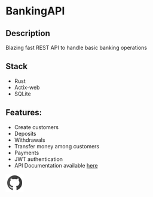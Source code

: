 # BankingAPI

## Description
Blazing fast REST API to handle basic banking operations

## Stack
* Rust
* Actix-web
* SQLite

## Features:

* Create customers
* Deposits
* Withdrawals
* Transfer money among customers
* Payments
* JWT authentication
* API Documentation available [here](https://documenter.getpostman.com/view/22809238/2s93CPqCBi)


[![](../../github-48.png "Repository")](https://github.com/costa86/bank-api)
